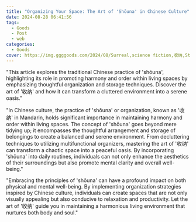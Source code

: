 ```yaml
---
title: "Organizing Your Space: The Art of 'Shōuna' in Chinese Culture"
date: 2024-08-28 06:41:56
tags:
  - Goods
  - Post
  - web
categories:
  - Goods
cover: https://img.ggggoods.com/2024/08/Surreal,science fiction,收纳,Storage,technology,tech,diagrams,renderings,colors_20240830_00001_.png
---
```


"This article explores the traditional Chinese practice of 'shōuna', highlighting its role in promoting harmony and order within living spaces by emphasizing thoughtful organization and storage techniques. Discover the art of '收纳' and how it can transform a cluttered environment into a serene oasis."

"In Chinese culture, the practice of 'shōuna' or organization, known as '收纳' in Mandarin, holds significant importance in maintaining harmony and order within living spaces. The concept of 'shōuna' goes beyond mere tidying up; it encompasses the thoughtful arrangement and storage of belongings to create a balanced and serene environment. From decluttering techniques to utilizing multifunctional organizers, mastering the art of '收纳' can transform a chaotic space into a peaceful oasis. By incorporating 'shōuna' into daily routines, individuals can not only enhance the aesthetics of their surroundings but also promote mental clarity and overall well-being."

"Embracing the principles of 'shōuna' can have a profound impact on both physical and mental well-being. By implementing organization strategies inspired by Chinese culture, individuals can create spaces that are not only visually appealing but also conducive to relaxation and productivity. Let the art of '收纳' guide you in maintaining a harmonious living environment that nurtures both body and soul."

